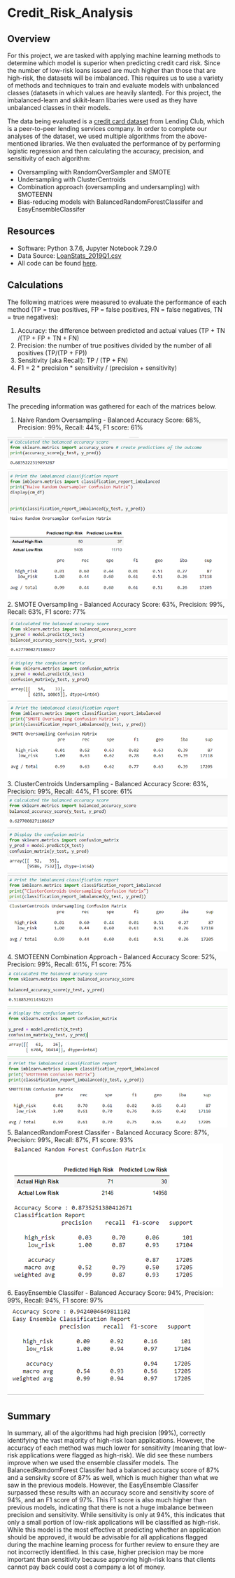 # Credit_Risk_Analysis

## Overview

For this project, we are tasked with applying machine learning methods to determine which model is superior when predicting credit card risk. Since the number of low-risk loans issued are much higher than those that are high-risk, the datasets will be imbalanced. This requires us to use a variety of methods and techniques to train and evaluate models with unbalanced classes (datasets in which values are heavily slanted). For this project, the imbalanced-learn and skikit-learn libaries were used as they have unbalanced classes in their models. 

The data being evaluated is a [credit card dataset](https://github.com/crtallent/Credit_Risk_Analysis/tree/main/Resources) from Lending Club, which is a peer-to-peer lending services company. In order to complete our analyses of the dataset, we used multiple algorithms from the above-mentioned libraries. We then evaluated the performance of by performing logistic regression and then calculating the accuracy, precision, and sensitivity of each algorithm:

* Oversampling with RandomOverSampler and SMOTE
* Undersampling with ClusterCentroids
* Combination approach (oversampling and undersampling) with SMOTEENN
* Bias-reducing models with BalancedRandomForestClassifer and EasyEnsembleClassifer

## Resources

* Software: Python 3.7.6, Jupyter Notebook 7.29.0
* Data Source: [LoanStats_2019Q1.csv](https://github.com/crtallent/Credit_Risk_Analysis/tree/main/Resources)
* All code can be found [here](https://github.com/crtallent/Credit_Risk_Analysis).

## Calculations

The following matrices were measured to evaluate the performance of each method (TP = true positives, FP = false positives, FN = false negatives, TN = true negatives):

1. Accuracy: the difference between predicted and actual values (TP + TN /(TP + FP + TN + FN)
2. Precision: the number of true positives divided by the number of all positives (TP/(TP + FP))
3. Sensitivity (aka Recall): TP / (TP + FN)
4. F1 = 2 * precision * sensitivity / (precision + sensitivity)

## Results

The preceding information was gathered for each of the matrices below. 

1. Naive Random Oversampling - Balanced Accuracy Score: 68%, Precision: 99%, Recall: 44%, F1 score: 61%
<img src="https://github.com/crtallent/Credit_Risk_Analysis/blob/main/Resources/Images/NRO.png" />
2. SMOTE Oversampling - Balanced Accuracy Score: 63%, Precision: 99%, Recall: 63%, F1 score: 77%
<img src="https://github.com/crtallent/Credit_Risk_Analysis/blob/main/Resources/Images/SMOTE.png" />
3. ClusterCentroids Undersampling - Balanced Accuracy Score: 63%, Precision: 99%, Recall: 44%, F1 score: 61%
<img src="https://github.com/crtallent/Credit_Risk_Analysis/blob/main/Resources/Images/Cluster.png" />
4. SMOTEENN Combination Approach - Balanced Accuracy Score: 52%, Precision: 99%, Recall: 61%, F1 score: 75%
<img src="https://github.com/crtallent/Credit_Risk_Analysis/blob/main/Resources/Images/SMOTEENN.png" />
5. BalancedRandomForest Classifer - Balanced Accuracy Score: 87%, Precision: 99%, Recall: 87%, F1 score: 93%
<img src="https://github.com/crtallent/Credit_Risk_Analysis/blob/main/Resources/Images/BRF.png" />
6. EasyEnsemble Classifer - Balanced Accuracy Score: 94%, Precision: 99%, Recall: 94%, F1 score: 97%
<img src="https://github.com/crtallent/Credit_Risk_Analysis/blob/main/Resources/Images/EEC.png" />

## Summary

In summary, all of the algorithms had high precision (99%), correctly identifying the vast majority of high-risk loan applications. However, the accuracy of each method was much lower for sensitivity (meaning that low-risk applications were flagged as high-risk). We did see these numbers improve when we used the ensemble classifer models. The BalancedRamdomForest Classifer had a balanced accuracy score of 87% and a sensivity score of 87% as well, which is much higher than what we saw in the previous models. However, the EasyEnsemble Classifer surpassed these results with an accuracy score and sensitivity score of 94%, and an F1 score of 97%. This F1 score is also much higher than previous models, indicating that there is not a huge imbalance between precision and sensitivity. While sensitivity is only at 94%, this indicates that only a small portion of low-risk applications will be classified as high-risk. While this model is the most effective at predicting whether an application should be approved, it would be advisable for all applications flagged during the machine learning process for further review to ensure they are not incorrectly identified. In this case, higher precision may be more important than sensitivity because approving high-risk loans that clients cannot pay back could cost a company a lot of money. 

